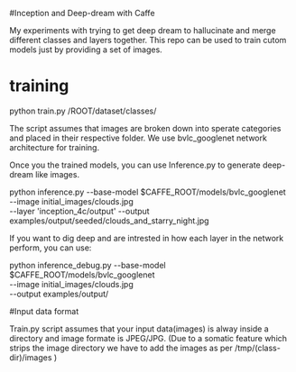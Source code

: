 #Inception and Deep-dream with Caffe

My experiments with trying to get deep dream to hallucinate and merge different classes and layers together.
This repo can be used to train cutom models just by providing a set of images.

# training 

python train.py /ROOT/dataset/classes/


The script assumes that images are broken down into sperate categories and placed in their respective folder. We use
bvlc_googlenet network architecture for training.

Once you the trained models, you can use Inference.py to generate deep-dream like images.

python inference.py --base-model $CAFFE_ROOT/models/bvlc_googlenet \
	--image initial_images/clouds.jpg \
	--layer 'inception_4c/output'
	--output examples/output/seeded/clouds_and_starry_night.jpg

If you want to dig deep and are intrested in how each layer in the network perform, you can use:

python inference_debug.py --base-model $CAFFE_ROOT/models/bvlc_googlenet \
	--image initial_images/clouds.jpg \
	--output examples/output/
	
#Input data format

Train.py script assumes that your input data(images) is alway inside a directory and image formate is JPEG/JPG. (Due to a somatic feature which strips the image directory we have to add the images as per /tmp/(class-dir)/images )
